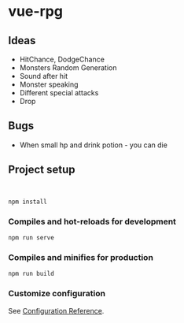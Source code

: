# vue-rpg
## Ideas
- HitChance, DodgeChance
- Monsters Random Generation
- Sound after hit
- Monster speaking
- Different special attacks
- Drop

## Bugs
- When small hp and drink potion - you can die


## Project setup
```


npm install
```

### Compiles and hot-reloads for development
```
npm run serve
```

### Compiles and minifies for production
```
npm run build
```

### Customize configuration
See [Configuration Reference](https://cli.vuejs.org/config/).
